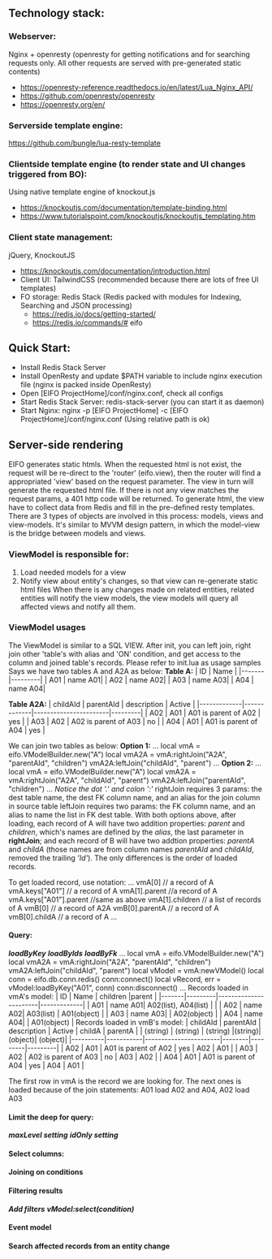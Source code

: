 ## Technology stack:
### Webserver: 
Nginx + openresty (openresty for getting notifications and for searching requests only. All other requests are served with pre-generated static contents)
- https://openresty-reference.readthedocs.io/en/latest/Lua_Nginx_API/
- https://github.com/openresty/openresty
- https://openresty.org/en/
### Serverside template engine: 
https://github.com/bungle/lua-resty-template
### Clientside template engine (to render state and UI changes triggered from BO): 
Using native template engine of knockout.js
- https://knockoutjs.com/documentation/template-binding.html
- https://www.tutorialspoint.com/knockoutjs/knockoutjs_templating.htm
### Client state management: 
jQuery, KnockoutJS 
- https://knockoutjs.com/documentation/introduction.html
- Client UI: TailwindCSS (recommended because there are lots of free UI templates)
- FO storage: Redis Stack (Redis packed with modules for Indexing, Searching and JSON processing)
  - https://redis.io/docs/getting-started/
  - https://redis.io/commands/# eifo


## Quick Start:
+ Install Redis Stack Server
+ Install OpenResty and update $PATH variable to include nginx execution file (nginx is packed inside OpenResty)
+ Open [EIFO ProjectHome]/conf/nginx.conf, check all configs
+ Start Redis Stack Server: redis-stack-server (you can start it as daemon)
+ Start Nginx: nginx -p [EIFO ProjectHome] -c [EIFO ProjectHome]/conf/nginx.conf (Using relative path is ok)

## Server-side rendering
EIFO generates static htmls. 
When the requested html is not exist, the request will be re-direct to 
 the 'router' (eifo.view), then the router will find a appropriated 'view' based 
 on the request parameter. The view in turn will generate the requested html file. If there is not any view matches the request params, a 401 http code will be returned.
 To generate html, the view have to collect data from Redis and fill in the pre-defined resty templates. There are 3 types of objects are involved in this process: models, views and view-models. It's similar to MVVM design pattern, in which the model-view is the bridge between models and views. 
 ### ViewModel is responsible for:
  1. Load needed models for a view
  2. Notify view about entity's changes, so that view can re-generate static html files
When there is any changes made on related entities, related entities will notify the view models, the view models will query all affected views and notify all them.
### ViewModel usages
The ViewModel is similar to a SQL VIEW. After init, you can left join, right join other 'table's with alias and 'ON' condition, and get access to the column and joined table's records. Please refer to init.lua as usage samples
Says we have two tables A and A2A as below:
**Table A:**
| ID    | Name    | 
|-------|---------|
| A01   | name A01|
| A02   | name A02|
| A03   | name A03|
| A04   | name A04|

**Table A2A:**
| childAId    | parentAId   | description           | Active  |
|-------------|-------------|-----------------------|---------|
| A02         | A01         | A01 is parent of A02  | yes     |
| A03         | A02         | A02 is parent of A03  | no      |
| A04         | A01         | A01 is parent of A04  | yes     |

We can join two tables as below:
**Option 1:**
...
local vmA = eifo.VModelBuilder.new("A")
local vmA2A = vmA:rightJoin("A2A", "parentAId", "children")
vmA2A:leftJoin("childAId", "parent")
...
**Option 2:**
...
local vmA = eifo.VModelBuilder.new("A")
local vmA2A = vmA:rightJoin("A2A", "childAId", "parent")
vmA2A:leftJoin("parentAId", "children")
...
*Notice the dot '.' and colon ':'*
rightJoin requires 3 params: the dest table name, the dest FK column name, and an alias for the join column in source table
leftJoin requires two params: the FK column name, and an alias to name the list in FK dest table.
With both options above, after loading, each record of A will have two addition properties: 
*parent* and *children*, which's names are defined by the *alias*, the last parameter in **rightJoin**; and each record of B will have two addtion properties: *parentA* and *childA* (those names are from column names *parentAId* and *childAId*, removed the trailing *'Id'*). The only differences is the order of loaded records. 

To get loaded record, use notation: 
...
vmA[0] // a record of A
vmA.keys["A01"] // a record of A
vmA[1].parent //a record of A
vmA.keys["A01"].parent //same as above
vmA[1].children // a list of records of A
vmB[0] // a record of A2A
vmB[0].parentA // a record of A
vmB[0].childA // a record of A
...

#### Query:
***loadByKey***
***loadByIds***
***loadByFk***
...
local vmA = eifo.VModelBuilder.new("A")
local vmA2A = vmA:rightJoin("A2A", "parentAId", "children")
vmA2A:leftJoin("childAId", "parent")
local vModel = vmA:newVModel()
local conn = eifo.db.conn.redis()
conn:connect()
local vRecord, err = vModel:loadByKey("A01", conn)
conn:disconnect()
...
Records loaded in vmA's model:
| ID    | Name    | children              |parent       |
|-------|---------|-----------------------|-------------|
| A01   | name A01| A02(list), A04(list)  |             |
| A02   | name A02| A03(list)             | A01(object) |
| A03   | name A03|                       | A02(object) |
| A04   | name A04|                       | A01(object) |
Records loaded in vmB's model:
| childAId | parentAId | description           | Active | childA  | parentA |
| (string) | (string)  | (string)              |(string)| (object)| (object)|
|----------|-----------|-----------------------|--------|---------|---------|
| A02      | A01       | A01 is parent of A02  | yes    | A02     | A01     |
| A03      | A02       | A02 is parent of A03  | no     | A03     | A02     |
| A04      | A01       | A01 is parent of A04  | yes    | A04     | A01     |

The first row in vmA is the record we are looking for. The next ones is loaded because of the join statements: A01 load A02 and A04, A02 load A03
#### Limit the deep for query:
***maxLevel setting***
***idOnly setting***
#### Select columns:
#### Joining on conditions
#### Filtering results
***Add filters***
***vModel:select(condition)***
#### Event model
#### Search affected records from an entity change
